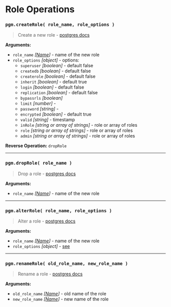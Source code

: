 # Role Operations

### `pgm.createRole( role_name, role_options )`

> Create a new role - [postgres docs](http://www.postgresql.org/docs/current/static/sql-createrole.html)

**Arguments:**

- `role_name` _[[Name](https://github.com/salsita/node-pg-migrate/blob/master/docs/migrations.md#Type)]_ - name of the new role
- `role_options` _[object]_ - options:
  - `superuser` _[boolean]_ - default false
  - `createdb` _[boolean]_ - default false
  - `createrole` _[boolean]_ - default false
  - `inherit` _[boolean]_ - default true
  - `login` _[boolean]_ - default false
  - `replication` _[boolean]_ - default false
  - `bypassrls` _[boolean]_
  - `limit` _[number]_ -
  - `password` _[string]_ -
  - `encrypted` _[boolean]_ - default true
  - `valid` _[string]_ - timestamp
  - `inRole` _[string or array of strings]_ - role or array of roles
  - `role` _[string or array of strings]_ - role or array of roles
  - `admin` _[string or array of strings]_ - role or array of roles

**Reverse Operation:** `dropRole`

---

### `pgm.dropRole( role_name )`

> Drop a role - [postgres docs](http://www.postgresql.org/docs/current/static/sql-droprole.html)

**Arguments:**

- `role_name` _[[Name](https://github.com/salsita/node-pg-migrate/blob/master/docs/migrations.md#Type)]_ - name of the new role

---

### `pgm.alterRole( role_name, role_options )`

> Alter a role - [postgres docs](http://www.postgresql.org/docs/current/static/sql-alterrole.html)

**Arguments:**

- `role_name` _[[Name](https://github.com/salsita/node-pg-migrate/blob/master/docs/migrations.md#Type)]_ - name of the new role
- `role_options` _[object]_ - [see](#pgmcreaterole-role_name-role_options-)

---

### `pgm.renameRole( old_role_name, new_role_name )`

> Rename a role - [postgres docs](http://www.postgresql.org/docs/current/static/sql-alterrole.html)

**Arguments:**

- `old_role_name` _[[Name](https://github.com/salsita/node-pg-migrate/blob/master/docs/migrations.md#Type)]_ - old name of the role
- `new_role_name` _[[Name](https://github.com/salsita/node-pg-migrate/blob/master/docs/migrations.md#Type)]_ - new name of the role
